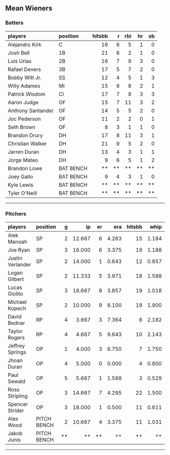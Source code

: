 ## Mean Wieners

### Batters

 
|players           |position  | hitsbb|  r| rbi| hr| sb| 
|:-----------------|:---------|------:|--:|---:|--:|--:| 
|Alejandro Kirk    |C         |     16|  6|   5|  1|  0| 
|Josh Bell         |1B        |     21|  6|   2|  1|  0| 
|Luis Urias        |2B        |     16|  7|   9|  3|  0| 
|Rafael Devers     |3B        |     17|  5|   7|  2|  0| 
|Bobby Witt Jr.    |SS        |     12|  4|   5|  1|  3| 
|Willy Adames      |MI        |     15|  8|   8|  2|  1| 
|Patrick Wisdom    |CI        |     17|  7|   8|  3|  3| 
|Aaron Judge       |OF        |     15|  7|  11|  3|  2| 
|Anthony Santander |OF        |     14|  5|   5|  2|  0| 
|Joc Pederson      |OF        |     11|  2|   2|  0|  1| 
|Seth Brown        |OF        |      8|  3|   1|  1|  0| 
|Brandon Drury     |DH        |     17|  8|  11|  3|  1| 
|Christian Walker  |DH        |     21|  9|   5|  2|  0| 
|Jarren Duran      |DH        |     13|  4|   3|  1|  1| 
|Jorge Mateo       |DH        |      9|  6|   5|  1|  2| 
|Brandon Lowe      |BAT BENCH |     **| **|  **| **| **| 
|Joey Gallo        |BAT BENCH |      9|  4|   3|  1|  0| 
|Kyle Lewis        |BAT BENCH |     **| **|  **| **| **| 
|Tyler O'Neill     |BAT BENCH |     **| **|  **| **| **| 


* * *

### Pitchers

 
|players          |position    |  g|     ip| er|   era| hitsbb|  whip| so|  w| sv| 
|:----------------|:-----------|--:|------:|--:|-----:|------:|-----:|--:|--:|--:| 
|Alek Manoah      |SP          |  2| 12.667|  6| 4.263|     15| 1.184| 11|  0|  0| 
|Joe Ryan         |SP          |  3| 16.000|  6| 3.375|     19| 1.188| 11|  1|  0| 
|Justin Verlander |SP          |  2| 14.000|  1| 0.643|     12| 0.857| 14|  2|  0| 
|Logan Gilbert    |SP          |  2| 11.333|  5| 3.971|     18| 1.588|  4|  2|  0| 
|Lucas Giolito    |SP          |  3| 18.667|  8| 3.857|     19| 1.018| 21|  1|  0| 
|Michael Kopech   |SP          |  2| 10.000|  9| 8.100|     19| 1.900| 11|  0|  0| 
|David Bednar     |RP          |  4|  3.667|  3| 7.364|      8| 2.182|  3|  0|  3| 
|Taylor Rogers    |RP          |  4|  4.667|  5| 9.643|     10| 2.143|  6|  0|  1| 
|Jeffrey Springs  |OP          |  1|  4.000|  3| 6.750|      7| 1.750|  5|  0|  0| 
|Jhoan Duran      |OP          |  4|  5.000|  0| 0.000|      4| 0.800|  4|  0|  1| 
|Paul Sewald      |OP          |  5|  5.667|  1| 1.588|      3| 0.529| 11|  0|  3| 
|Ross Stripling   |OP          |  3| 14.667|  7| 4.295|     22| 1.500| 12|  0|  0| 
|Spencer Strider  |OP          |  3| 18.000|  1| 0.500|     11| 0.611| 30|  1|  0| 
|Alex Wood        |PITCH BENCH |  2| 10.667|  4| 3.375|     11| 1.031| 10|  0|  0| 
|Jakob Junis      |PITCH BENCH | **|     **| **|    **|     **|    **| **| **| **| 


* * *


